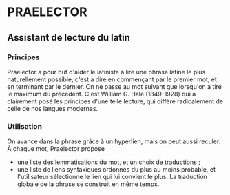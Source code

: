 # PRAELECTOR

## Assistant de lecture du latin

### Principes
Praelector a pour but d'aider le latiniste à
lire une phrase latine le plus naturellement
possible, c'est à dire en commençant par le
premier mot, et en terminant par le dernier.
On ne passe au mot suivant que lorsqu'on a
tiré le maximum du précédent. C'est William G. Hale
(1849-1928) qui a clairement posé les principes
d'une telle lecture, qui diffère radicalement
de celle de nos langues modernes.

### Utilisation
On avance dans la phrase grâce à un hyperlien,
mais on peut aussi reculer. À chaque mot, Praelector
propose
- une liste des lemmatisations du mot, et un choix de traductions ;
- une liste de liens syntaxiques ordonnés du
plus au moins probable, et l'utilisateur sélectionne
le lien qui lui convient le plus. La traduction globale
de la phrase se construit en même temps.

